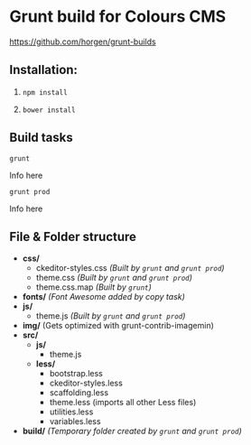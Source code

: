 # Grunt build for Colours CMS
https://github.com/horgen/grunt-builds

## Installation:

1. `npm install`

2. `bower install`

## Build tasks

`grunt`

Info here

`grunt prod`

Info here

## File & Folder structure

* **css/**
    * ckeditor-styles.css *(Built by `grunt` and `grunt prod`)*
    * theme.css *(Built by `grunt` and `grunt prod`)*
    * theme.css.map *(Built by `grunt`)*
* **fonts/**  *(Font Awesome added by copy task)*
* **js/**
    * theme.js *(Built by `grunt` and `grunt prod`)*
* **img/** (Gets optimized with grunt-contrib-imagemin)
* **src/**
    * **js/**
        * theme.js
    * **less/**
        * bootstrap.less
        * ckeditor-styles.less
        * scaffolding.less
        * theme.less (imports all other Less files)
        * utilities.less
        * variables.less
* **build/** *(Temporary folder created by `grunt` and `grunt prod`)*
